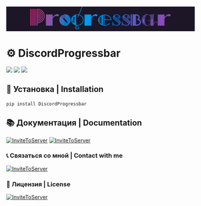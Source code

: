 [![Header](https://github.com/Animatea/DiscordProgressbar/blob/main/assets/progressbar.gif)]()

# ⚙️ **DiscordProgressbar**
![](https://img.shields.io/badge/version-0.0.1-red)
![](https://img.shields.io/badge/python->=_3.7-blue)
![](https://img.shields.io/badge/discord.py->=_1.5-blue)

## 📂 Установка | Installation
```
pip install DiscordProgressbar
```

## 📚 Документация | Documentation
[![InviteToServer](https://img.shields.io/badge/-RU_Документация-2f3136?style=for-the-badge)](https://github.com/Animatea/DiscordProgressbar/blob/main/README_Ru.md)
[![InviteToServer](https://img.shields.io/badge/-EN_Documentation-2f3136?style=for-the-badge)](https://github.com/Animatea/DiscordProgressbar/blob/main/README_En.md)

### 📞 Связаться со мной | Сontact with me
[![InviteToServer](https://img.shields.io/badge/-my_discord-2f3136?style=for-the-badge&logo=Discord)](https://discord.com/users/337954786190295050)

### 📜 Лицензия | License
[![InviteToServer](https://img.shields.io/badge/-LICENSE-2f3136?style=for-the-badge&logo=GNU)](https://github.com/Animatea/DiscordProgressbar/blob/main/LICENSE)
